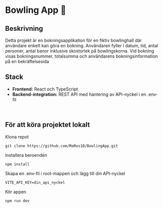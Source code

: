 # Bowling App 🎳

##  Beskrivning
Detta projekt är en bokningsapplikation för en fiktiv bowlinghall där användare enkelt kan göra en bokning. Användaren fyller i datum, tid, antal personer, antal banor inklusive skostorlek på bowlingskorna. Vid bokning visas bokningsnummer, totalsumma och användarens bokningsinformation på en bekräftelsesida

## Stack
- **Frontend:** React och TypeScript
- **Backend-integration:** REST API med hantering av API-nyckel i en .env-fil

<br>

##  För att köra projektet lokalt
Klona repot 
```
git clone https://github.com/MaRos10/BowlingApp.git
```
Installera beroenden
```
npm install
```
Skapa en .env-fil i root-mappen och lägg till din API-nyckel
```
VITE_API_KEY=din_api_nyckel
```
Kör appen
```
npm run dev
```
